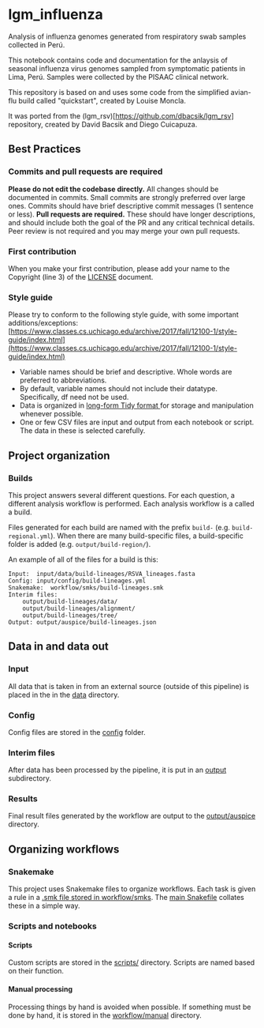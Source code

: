 # lgm_influenza

Analysis of influenza genomes generated from respiratory swab samples collected in Perú.

This notebook contains code and documentation for the anlaysis of seasonal influenza virus genomes sampled from symptomatic patients in Lima, Perú. Samples were collected by the PISAAC clinical network.

This repository is based on and uses some code from the simplified avian-flu build called "quickstart", created by Louise Moncla.

It was ported from the (lgm_rsv)[https://github.com/dbacsik/lgm_rsv] repository, created by David Bacsik and Diego Cuicapuza.

## Best Practices
### Commits and pull requests are required
**Please do not edit the codebase directly.**
All changes should be documented in commits. Small commits are strongly preferred over large ones. Commits should have brief descriptive commit messages (1 sentence or less).
**Pull requests are required.** These should have longer descriptions, and should include both the goal of the PR and any critical technical details. Peer review is not required and you may merge your own pull requests.

### First contribution
When you make your first contribution, please add your name to the Copyright (line 3) of the [LICENSE](./LICENSE) document.

### Style guide
Please try to conform to the following style guide, with some important additions/exceptions: [https://www.classes.cs.uchicago.edu/archive/2017/fall/12100-1/style-guide/index.html](https://www.classes.cs.uchicago.edu/archive/2017/fall/12100-1/style-guide/index.html)

- Variable names should be brief and descriptive. Whole words are preferred to abbreviations.
- By default, variable names should not include their datatype. Specifically, df need not be used.
- Data is organized in [long-form Tidy format ](https://kiwidamien.github.io/what-is-tidy-data.html) for storage and manipulation whenever possible.
- One or few CSV files are input and output from each notebook or script. The data in these is selected carefully.

## Project organization
### Builds
This project answers several different questions. For each question, a different analysis workflow is performed. Each analysis workflow is a called a build.

Files generated for each build are named with the prefix `build-` (e.g. `build-regional.yml`). When there are many build-specific files, a build-specific folder is added (e.g. `output/build-region/`).

An example of all of the files for a build is this:

```
Input:  input/data/build-lineages/RSVA_lineages.fasta
Config: input/config/build-lineages.yml
Snakemake:  workflow/smks/build-lineages.smk
Interim files:
    output/build-lineages/data/
    output/build-lineages/alignment/
    output/build-lineages/tree/
Output: output/auspice/build-lineages.json
```

## Data in and data out
### Input
All data that is taken in from an external source (outside of this pipeline) is placed in the in the [data](./input/data) directory.

### Config
Config files are stored in the [config](./input/config) folder.

### Interim files
After data has been processed by the pipeline, it is put in an [output](./output) subdirectory.

### Results
Final result files generated by the workflow are output to the [output/auspice](./output/auspice) directory.

## Organizing workflows
### Snakemake
This project uses Snakemake files to organize workflows. Each task is given a rule in a [.smk file stored in workflow/smks](./workflow/smks). The [main Snakefile](.Snakefile) collates these in a simple way.

### Scripts and notebooks
#### Scripts
Custom scripts are stored in the [scripts/](./workflow/scripts/) directory. Scripts are named based on their function.

#### Manual processing
Processing things by hand is avoided when possible. If something must be done by hand, it is stored in the [workflow/manual](./workflow/manual/) directory.
